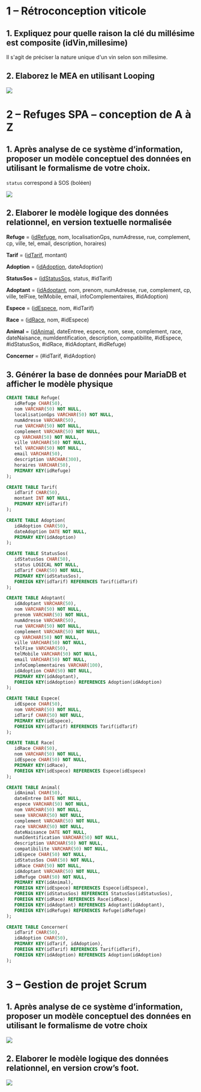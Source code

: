 # 1 – Rétroconception viticole

## 1. Expliquez pour quelle raison la clé du millésime est composite (idVin,millesime)

Il s'agit de préciser la nature unique d'un vin selon son millesime.

## 2. Elaborez le MEA en utilisant Looping
![](vin.png)

# 2 – Refuges SPA – conception de A à Z

## 1. Après analyse de ce système d’information, proposer un modèle conceptuel des données en utilisant le formalisme de votre choix.

`status` correspond à SOS (boléen)  

![](spa2.png)

## 2. Elaborer le modèle logique des données relationnel, en version textuelle normalisée

**Refuge** = (<ins>idRefuge</ins>, nom, localisationGps, numAdresse, rue, complement, cp, ville, tel, email, description, horaires)  

**Tarif** = (<ins>idTarif</ins>, montant)  

**Adoption** = (<ins>idAdoption</ins>, dateAdoption)  

**StatusSos** = (<ins>idStatusSos</ins>, status, #idTarif)  

**Adoptant** = (<ins>idAdoptant</ins>, nom, prenom, numAdresse, rue, complement, cp, ville, telFixe, telMobile, email, infoComplementaires, #idAdoption)  

**Espece** = (<ins>idEspece</ins>, nom, #idTarif)  

**Race** = (<ins>idRace</ins>, nom, #idEspece)  

**Animal** = (<ins>idAnimal</ins>, dateEntree, espece, nom, sexe, complement, race, dateNaisance, numIdentification, description, compatibilite, #idEspece, #idStatusSos, #idRace, #idAdoptant, #idRefuge)  

**Concerner** = (#idTarif, #idAdoption)


## 3. Générer la base de données pour MariaDB et afficher le modèle physique

```sql
CREATE TABLE Refuge(
   idRefuge CHAR(50),
   nom VARCHAR(50) NOT NULL,
   localisationGps VARCHAR(50) NOT NULL,
   numAdresse VARCHAR(50),
   rue VARCHAR(50) NOT NULL,
   complement VARCHAR(50) NOT NULL,
   cp VARCHAR(50) NOT NULL,
   ville VARCHAR(50) NOT NULL,
   tel VARCHAR(50) NOT NULL,
   email VARCHAR(50),
   description VARCHAR(300),
   horaires VARCHAR(50),
   PRIMARY KEY(idRefuge)
);

CREATE TABLE Tarif(
   idTarif CHAR(50),
   montant INT NOT NULL,
   PRIMARY KEY(idTarif)
);

CREATE TABLE Adoption(
   idAdoption CHAR(50),
   dateAdoption DATE NOT NULL,
   PRIMARY KEY(idAdoption)
);

CREATE TABLE StatusSos(
   idStatusSos CHAR(50),
   status LOGICAL NOT NULL,
   idTarif CHAR(50) NOT NULL,
   PRIMARY KEY(idStatusSos),
   FOREIGN KEY(idTarif) REFERENCES Tarif(idTarif)
);

CREATE TABLE Adoptant(
   idAdoptant VARCHAR(50),
   nom VARCHAR(50) NOT NULL,
   prenom VARCHAR(50) NOT NULL,
   numAdresse VARCHAR(50),
   rue VARCHAR(50) NOT NULL,
   complement VARCHAR(50) NOT NULL,
   cp VARCHAR(50) NOT NULL,
   ville VARCHAR(50) NOT NULL,
   telFixe VARCHAR(50),
   telMobile VARCHAR(50) NOT NULL,
   email VARCHAR(50) NOT NULL,
   infoComplementaires VARCHAR(100),
   idAdoption CHAR(50) NOT NULL,
   PRIMARY KEY(idAdoptant),
   FOREIGN KEY(idAdoption) REFERENCES Adoption(idAdoption)
);

CREATE TABLE Espece(
   idEspece CHAR(50),
   nom VARCHAR(50) NOT NULL,
   idTarif CHAR(50) NOT NULL,
   PRIMARY KEY(idEspece),
   FOREIGN KEY(idTarif) REFERENCES Tarif(idTarif)
);

CREATE TABLE Race(
   idRace CHAR(50),
   nom VARCHAR(50) NOT NULL,
   idEspece CHAR(50) NOT NULL,
   PRIMARY KEY(idRace),
   FOREIGN KEY(idEspece) REFERENCES Espece(idEspece)
);

CREATE TABLE Animal(
   idAnimal CHAR(50),
   dateEntree DATE NOT NULL,
   espece VARCHAR(50) NOT NULL,
   nom VARCHAR(50) NOT NULL,
   sexe VARCHAR(50) NOT NULL,
   complement VARCHAR(50) NOT NULL,
   race VARCHAR(50) NOT NULL,
   dateNaisance DATE NOT NULL,
   numIdentification VARCHAR(50) NOT NULL,
   description VARCHAR(50) NOT NULL,
   compatibilite VARCHAR(50) NOT NULL,
   idEspece CHAR(50) NOT NULL,
   idStatusSos CHAR(50) NOT NULL,
   idRace CHAR(50) NOT NULL,
   idAdoptant VARCHAR(50) NOT NULL,
   idRefuge CHAR(50) NOT NULL,
   PRIMARY KEY(idAnimal),
   FOREIGN KEY(idEspece) REFERENCES Espece(idEspece),
   FOREIGN KEY(idStatusSos) REFERENCES StatusSos(idStatusSos),
   FOREIGN KEY(idRace) REFERENCES Race(idRace),
   FOREIGN KEY(idAdoptant) REFERENCES Adoptant(idAdoptant),
   FOREIGN KEY(idRefuge) REFERENCES Refuge(idRefuge)
);

CREATE TABLE Concerner(
   idTarif CHAR(50),
   idAdoption CHAR(50),
   PRIMARY KEY(idTarif, idAdoption),
   FOREIGN KEY(idTarif) REFERENCES Tarif(idTarif),
   FOREIGN KEY(idAdoption) REFERENCES Adoption(idAdoption)
);


```

# 3 – Gestion de projet Scrum

## 1. Après analyse de ce système d’information, proposer un modèle conceptuel des données en utilisant le formalisme de votre choix

![](scrum.png)

## 2. Elaborer le modèle logique des données relationnel, en version crow’s foot.
![](crowsfoot.png)
